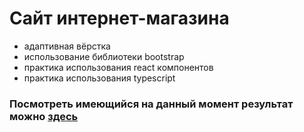 # Сайт интернет-магазина

- адаптивная вёрстка
- использование библиотеки bootstrap
- практика использования react компонентов
- практика использования typescript

### Посмотреть имеющийся на данный момент результат можно [здесь](https://artyomusov.github.io/kidol-react/)
